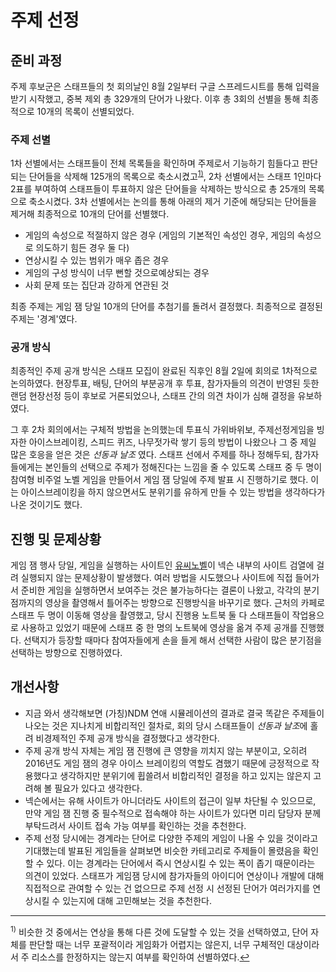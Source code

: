 # 주제 선정

## 준비 과정

주제 후보군은 스태프들의 첫 회의날인 8월 2일부터 구글 스프레드시트를 통해 입력을 받기 시작했고, 중복 제외 총 329개의 단어가 나왔다.
이후 총 3회의 선별을 통해 최종적으로 10개의 목록이 선별되었다.

### 주제 선별

1차 선별에서는 스태프들이 전체 목록들을 확인하며 주제로서 기능하기 힘들다고 판단되는 단어들을 삭제해 125개의 목록으로 축소시켰고<sup id="backref-1">[1)](#ref-1)</sup>, 2차 선별에서는 스태프 1인마다 2표를 부여하여 스태프들이 투표하지 않은 단어들을 삭제하는 방식으로 총 25개의 목록으로 축소시켰다.
3차 선별에서는 논의를 통해 아래의 제거 기준에 해당되는 단어들을 제거해 최종적으로 10개의 단어를 선별했다.

* 게임의 속성으로 적절하지 않은 경우 (게임의 기본적인 속성인 경우, 게임의 속성으로 의도하기 힘든 경우 둘 다)
* 연상시킬 수 있는 범위가 매우 좁은 경우
* 게임의 구성 방식이 너무 뻔할 것으로예상되는 경우
* 사회 문제 또는 집단과 강하게 연관된 것

최종 주제는 게임 잼 당일 10개의 단어를 추첨기를 돌려서 결정했다. 최종적으로 결정된 주제는 '경계'였다.

### 공개 방식

최종적인 주제 공개 방식은 스태프 모집이 완료된 직후인 8월 2일에 회의로 1차적으로 논의하였다.
현장투표, 배팅, 단어의 부분공개 후 투표, 참가자들의 의견이 반영된 듯한 랜덤 현장선정 등이 후보로 거론되었으나, 스태프 간의 의견 차이가 심해 결정을 유보하였다.

그 후 2차 회의에서는 구체적 방법을 논의했는데 투표식 가위바위보, 주제선정게임을 빙자한 아이스브레이킹, 스피드 퀴즈, 나무젓가락 쌓기 등의 방법이 나왔으나 그 중 제일 많은 호응을 얻은 것은 *선동과 날조* 였다.
스태프 선에서 주제를 하나 정해두되, 참가자들에게는 본인들의 선택으로 주제가 정해진다는 느낌을 줄 수 있도록 스태프 중 두 명이 참여형 비주얼 노벨 게임을 만들어서 게임 잼 당일에 주제 발표 시 진행하기로 했다.
이는 아이스브레이킹을 하지 않으면서도 분위기를 유하게 만들 수 있는 방법을 생각하다가 나온 것이기도 했다.

## 진행 및 문제상황

게임 잼 행사 당일, 게임을 실행하는 사이트인 [유씨노벨](http://www.ucnovel.com/)이 넥슨 내부의 사이트 검열에 걸려 실행되지 않는 문제상황이 발생했다.
여러 방법을 시도했으나 사이트에 직접 들어가서 준비한 게임을 실행하면서 보여주는 것은 불가능하다는 결론이 나왔고, 각각의 분기점까지의 영상을 촬영해서 틀어주는 방향으로 진행방식을 바꾸기로 했다.
근처의 카페로 스태프 두 명이 이동해 영상을 촬영했고, 당시 진행용 노트북 둘 다 스태프들이 작업용으로 사용하고 있었기 때문에 스태프 중 한 명의 노트북에 영상을 옮겨 주제 공개를 진행했다.
선택지가 등장할 때마다 참여자들에게 손을 들게 해서 선택한 사람이 많은 분기점을 선택하는 방향으로 진행하였다.

## 개선사항

* 지금 와서 생각해보면 (가칭)NDM 연애 시뮬레이션의 결과로 결국 똑같은 주제들이 나오는 것은 지나치게 비합리적인 절차로, 회의 당시 스태프들이 *선동과 날조*에 홀려 비경제적인 주제 공개 방식을 결정했다고 생각한다.
* 주제 공개 방식 자체는 게임 잼 진행에 큰 영향을 끼치지 않는 부분이고, 오히려 2016년도 게임 잼의 경우 아이스 브레이킹의 역할도 겸했기 때문에 긍정적으로 작용했다고 생각하지만 분위기에 휩쓸려서 비합리적인 결정을 하고 있지는 않은지 고려해 볼 필요가 있다고 생각한다.
* 넥슨에서는 유해 사이트가 아니더라도 사이트의 접근이 일부 차단될 수 있으므로, 만약 게임 잼 진행 중 필수적으로 접속해야 하는 사이트가 있다면 미리 담당자 분께 부탁드려서 사이트 접속 가능 여부를 확인하는 것을 추천한다.
* 주제 선정 당시에는 경계라는 단어로 다양한 주제의 게임이 나올 수 있을 것이라고 기대했는데 발표된 게임들을 살펴보면 비슷한 카테고리로 주제들이 몰렸음을 확인할 수 있다. 이는 경계라는 단어에서 즉시 연상시킬 수 있는 폭이 좁기 때문이라는 의견이 있었다. 스태프가 게임잼 당시에 참가자들의 아이디어 연상이나 개발에 대해 직접적으로 관여할 수 있는 건 없으므로 주제 선정 시 선정된 단어가 여러가지를 연상시킬 수 있는지에 대해 고민해보는 것을 추천한다.

----
<sup id="ref-1">1)</sup> 비슷한 것 중에서는 연상을 통해 다른 것에 도달할 수 있는 것을 선택하였고, 단어 자체를 판단할 때는 너무 포괄적이라 게임화가 어렵지는 않은지, 너무 구체적인 대상이라서 주 리소스를 한정하지는 않는지 여부를 확인하여 선별하였다.[↩](#backref-1)
